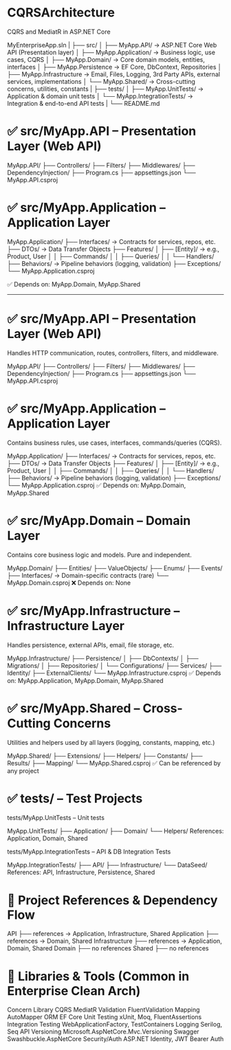 # CQRSArchitecture
CQRS and MediatR in ASP.NET Core

MyEnterpriseApp.sln
|
├── src/
│   ├── MyApp.API/                → ASP.NET Core Web API (Presentation layer)
│   ├── MyApp.Application/        → Business logic, use cases, CQRS
│   ├── MyApp.Domain/             → Core domain models, entities, interfaces
│   ├── MyApp.Persistence         → EF Core, DbContext, Repositories
│   ├── MyApp.Infrastructure      → Email, Files, Logging, 3rd Party APIs, external services, implementations
│   └── MyApp.Shared/             → Cross-cutting concerns, utilities, constants
|
├── tests/
│   ├── MyApp.UnitTests/          → Application & domain unit tests
│   └── MyApp.IntegrationTests/   → Integration & end-to-end API tests
|
└── README.md

# ✅ src/MyApp.API – Presentation Layer (Web API)

MyApp.API/
├── Controllers/
├── Filters/
├── Middlewares/
├── DependencyInjection/
├── Program.cs
├── appsettings.json
└── MyApp.API.csproj

# ✅ src/MyApp.Application – Application Layer

MyApp.Application/
├── Interfaces/                  → Contracts for services, repos, etc.
├── DTOs/                        → Data Transfer Objects
├── Features/
│   ├── [Entity]/                → e.g., Product, User
│   │   ├── Commands/
│   │   ├── Queries/
│   │   └── Handlers/
├── Behaviors/                   → Pipeline behaviors (logging, validation)
├── Exceptions/
└── MyApp.Application.csproj

✅ Depends on: MyApp.Domain, MyApp.Shared


---

# ✅ src/MyApp.API – Presentation Layer (Web API)
Handles HTTP communication, routes, controllers, filters, and middleware.

MyApp.API/
├── Controllers/
├── Filters/
├── Middlewares/
├── DependencyInjection/
├── Program.cs
├── appsettings.json
└── MyApp.API.csproj

# ✅ src/MyApp.Application – Application Layer
Contains business rules, use cases, interfaces, commands/queries (CQRS).

MyApp.Application/
├── Interfaces/                  → Contracts for services, repos, etc.
├── DTOs/                        → Data Transfer Objects
├── Features/
│   ├── [Entity]/                → e.g., Product, User
│   │   ├── Commands/
│   │   ├── Queries/
│   │   └── Handlers/
├── Behaviors/                   → Pipeline behaviors (logging, validation)
├── Exceptions/
└── MyApp.Application.csproj
✅ Depends on: MyApp.Domain, MyApp.Shared

# ✅ src/MyApp.Domain – Domain Layer
Contains core business logic and models. Pure and independent.

MyApp.Domain/
├── Entities/
├── ValueObjects/
├── Enums/
├── Events/
├── Interfaces/                 → Domain-specific contracts (rare)
└── MyApp.Domain.csproj
❌ Depends on: None

# ✅ src/MyApp.Infrastructure – Infrastructure Layer
Handles persistence, external APIs, email, file storage, etc.

MyApp.Infrastructure/
├── Persistence/
│   ├── DbContexts/
│   ├── Migrations/
│   ├── Repositories/
│   └── Configurations/
├── Services/
├── Identity/
├── ExternalClients/
└── MyApp.Infrastructure.csproj
✅ Depends on: MyApp.Application, MyApp.Domain, MyApp.Shared

# ✅ src/MyApp.Shared – Cross-Cutting Concerns
Utilities and helpers used by all layers (logging, constants, mapping, etc.)

MyApp.Shared/
├── Extensions/
├── Helpers/
├── Constants/
├── Results/
├── Mapping/
└── MyApp.Shared.csproj
✅ Can be referenced by any project

# ✅ tests/ – Test Projects
tests/MyApp.UnitTests – Unit tests

MyApp.UnitTests/
├── Application/
├── Domain/
└── Helpers/
References: Application, Domain, Shared

tests/MyApp.IntegrationTests – API & DB Integration Tests

MyApp.IntegrationTests/
├── API/
├── Infrastructure/
└── DataSeed/
References: API, Infrastructure, Persistence, Shared


# 🔄 Project References & Dependency Flow

API
├── references → Application, Infrastructure, Shared
Application
├── references → Domain, Shared
Infrastructure
├── references → Application, Domain, Shared
Domain
├── no references
Shared
├── no references


# 🧰 Libraries & Tools (Common in Enterprise Clean Arch)
Concern	                Library
CQRS	                MediatR
Validation	            FluentValidation
Mapping	                AutoMapper
ORM	                    EF Core
Unit Testing	        xUnit, Moq, FluentAssertions
Integration Testing	    WebApplicationFactory, TestContainers
Logging	                Serilog, Seq
API Versioning	        Microsoft.AspNetCore.Mvc.Versioning
Swagger	                Swashbuckle.AspNetCore
Security/Auth	        ASP.NET Identity, JWT Bearer Auth